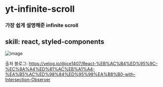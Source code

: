 # yt-infinite-scroll
<h3>가장 쉽게 설명해준 infinite scroll</h3>

<h2>skill: react, styled-components</h2>

![image](https://user-images.githubusercontent.com/84432740/155833083-7e1bbdd9-c90d-4a56-9233-ca1afa83f1a3.png)

출처 블로그: https://velog.io/@jce1407/React-%EB%AC%B4%ED%95%9C-%EC%8A%A4%ED%81%AC%EB%A1%A4-%EA%B5%AC%ED%98%84%ED%95%98%EA%B8%B0-with-Intersection-Observer
